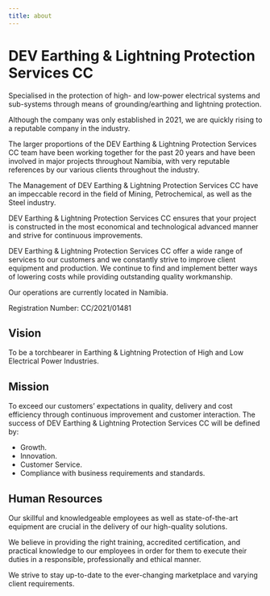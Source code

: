 ```yaml
---
title: about
---
```


# DEV Earthing & Lightning Protection Services CC

Specialised in the protection of high- and low-power electrical systems and sub-systems through means of grounding/earthing and lightning protection.

Although the company was only established in 2021, we are quickly rising to a reputable company in the industry.

The larger proportions of the DEV Earthing & Lightning Protection Services CC team have been working together for the past 20 years and have been involved in major projects throughout Namibia, with very reputable references by our various clients throughout the industry.

The Management of DEV Earthing & Lightning Protection Services CC have an impeccable record in the field of Mining, Petrochemical, as well as the Steel industry.

DEV Earthing & Lightning Protection Services CC ensures that your project is constructed in the most economical and technological advanced manner and strive for continuous improvements.

DEV Earthing & Lightning Protection Services CC offer a wide range of services to our customers and we constantly strive to improve client equipment and production. We continue to find and implement better ways of lowering costs while providing outstanding quality workmanship.

Our operations are currently located in Namibia.

Registration Number: CC/2021/01481

## Vision

To be a torchbearer in Earthing & Lightning Protection of High and Low Electrical Power Industries.

## Mission

To exceed our customers’ expectations in quality, delivery and cost efficiency through continuous improvement and customer interaction.
The success of DEV Earthing & Lightning Protection Services CC will be defined by:
- Growth.
- Innovation.
- Customer Service.
- Compliance with business requirements and standards.


## Human Resources

Our skillful and knowledgeable employees as well as state-of-the-art equipment are crucial in the delivery of our high-quality solutions.

We believe in providing the right training, accredited certification, and practical knowledge to our employees in order for them to execute their duties in a responsible, professionally and ethical manner.

We strive to stay up-to-date to the ever-changing marketplace and varying client requirements.
